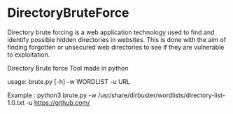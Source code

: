 # DirectoryBruteForce
Directory brute forcing is a web application technology used to find and identify possible hidden directories in websites. This is done with the aim of finding forgotten or unsecured web directories to see if they are vulnerable to exploitation.

Directory Brute force Tool made in python

usage: brute.py [-h] -w WORDLIST -u URL

Example : python3 brute.py -w  /usr/share/dirbuster/wordlists/directory-list-1.0.txt -u https://github.com/
